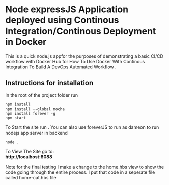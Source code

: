 # Node expressJS Application deployed using Continous Integration/Continous Deployment in Docker

This is a quick  node.js appfor the purposes of demonstrating a basic CI/CD workflow with Docker Hub for How To Use Docker With Continous Integration To Build A DevOps Automated Workflow .

## Instructions for installation

In the root of the project folder run 
```
npm install
npm install --global mocha
npm install forever -g
npm start
```

To Start the site run . You can also use foreverJS to run as dameon to run nodejs app server in backend
```
node . 
```
To View The Site go to:  
**http://localhost:8088**

Note for the final testing I make a change to the home.hbs view to show the code going through the entire process. I put that code in a seperate file called home-cat.hbs file
